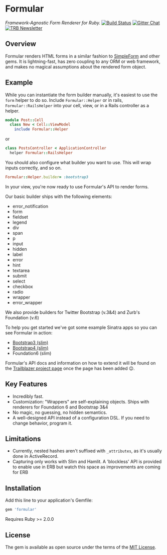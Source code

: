 # Formular

_Framework-Agnostic Form Renderer for Ruby._
[![Build Status](https://travis-ci.org/trailblazer/formular.svg?branch=master)](https://travis-ci.org/trailblazer/formular)
[![Gitter Chat](https://badges.gitter.im/trailblazer/chat.svg)](https://gitter.im/trailblazer/chat)
[![TRB Newsletter](https://img.shields.io/badge/TRB-newsletter-lightgrey.svg)](http://trailblazer.to/newsletter/)


## Overview

Formular renders HTML forms in a similar fashion to [SimpleForm](https://github.com/plataformatec/simple_form) and other gems. It is lightning-fast, has zero coupling to any ORM or web framework, and makes no magical assumptions about the rendered form object.


## Example

While you can instantiate the form builder manually, it's easiest to use the `form` helper to do so. Include `Formular::Helper` or in rails, `Formular::RailsHelper` into your cell, view, or in a Rails controller as a helper.

```ruby
module Post::Cell
  class New < Cell::ViewModel
    include Formular::Helper
```

or

```ruby
class PostsController < ApplicationController
  helper Formular::RailsHelper
```

You should also configure what builder you want to use. This will wrap inputs correctly, and so on.

```ruby
Formular::Helper.builder= :bootstrap3
```

In your view, you're now ready to use Formular's API to render forms.

Our basic builder ships with the following elements:
* error_notification
* form
* fieldset
* legend
* div
* span
* p
* input
* hidden
* label
* error
* hint
* textarea
* submit
* select
* checkbox
* radio
* wrapper
* error_wrapper

We also provide builders for Twitter Bootstrap (v.3&4) and Zurb's Foundation (v.6)

To help you get started we've got some example Sinatra apps so you can see Formular in action:

* [Bootstrap3 (slim)](https://github.com/fran-worley/gemgem-sinatra/blob/formular-slim-bootstrap3/concepts/post/view/new.slim)
* [Bootstrap4 (slim)](https://github.com/fran-worley/gemgem-sinatra/blob/formular-slim-bootstrap4/concepts/post/view/new.slim)
* Foundation6 (slim)

Formular's API docs and information on how to extend it will be found on the [Trailblazer project page](http://trailblazer.to/gems/formular) once the page has been added 😉.

## Key Features

* Incredibly fast.
* Customization: "Wrappers" are self-explaining objects. Ships with renderers for Foundation 6 and Bootstrap 3&4
* No magic, no guessing, no hidden semantics.
* A well-designed API instead of a configuration DSL. If you need to change behavior, program it.

## Limitations

* Currently, nested hashes aren't suffixed with `_attributes`, as it's usually done in ActiveRecord.
* Capturing only works with Slim and Hamlit. A 'blockless' API is provided to enable use in ERB but watch this space as improvements are coming for ERB

## Installation

Add this line to your application's Gemfile:

```ruby
gem 'formular'
```

Requires Ruby >= 2.0.0

## License

The gem is available as open source under the terms of the [MIT License](http://opensource.org/licenses/MIT).
